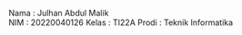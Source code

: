Nama    : Julhan Abdul Malik
<br>
NIM     : 20220040126
Kelas   : TI22A
Prodi   : Teknik Informatika
